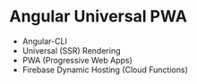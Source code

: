 # Angular Universal PWA

* Angular-CLI
* Universal (SSR) Rendering
* PWA (Progressive Web Apps)
* Firebase Dynamic Hosting (Cloud Functions)

